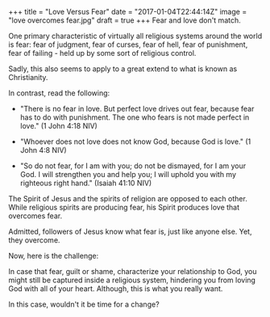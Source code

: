 +++
title = "Love Versus Fear"
date = "2017-01-04T22:44:14Z"
image = "love overcomes fear.jpg"
draft = true
+++
Fear and love don't match.

One primary characteristic of virtually all religious systems around the world is fear: 
fear of judgment, fear of curses, fear of hell, fear of punishment, fear of failing - 
held up by some sort of religious control.

Sadly, this also seems to apply to a great extend to what is known as Christianity.

In contrast, read the following:

- "There is no fear in love. But perfect love drives out fear, because fear has to do 
with punishment. The one who fears is not made perfect in love." (1 John 4:18 NIV)

- "Whoever does not love does not know God, because God is love." (1 John 4:8 NIV) 

- "So do not fear, for I am with you; do not be dismayed, for I am your God. I will 
strengthen you and help you; I will uphold you with my righteous right hand." 
(Isaiah 41:10 NIV)

The Spirit of Jesus and the spirits of religion are opposed to each other. 
While religious spirits are producing fear, his Spirit produces love that overcomes fear. 

Admitted, followers of Jesus know what fear is, just like anyone else. Yet, they 
overcome.

Now, here is the challenge: 

In case that fear, guilt or shame, characterize your relationship to God, 
you might still be captured inside a religious system, hindering you from loving God with all of your heart.
Although, this is what you really want.

In this case, wouldn't it be time for a change?

